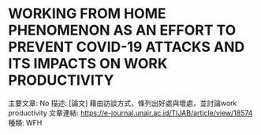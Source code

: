 # WORKING FROM HOME PHENOMENON AS AN EFFORT TO PREVENT COVID-19 ATTACKS AND ITS IMPACTS ON WORK PRODUCTIVITY

主要文章: No
描述: [論文] 藉由訪談方式，條列出好處與壞處，並討論work productivity
文章連結: https://e-journal.unair.ac.id/TIJAB/article/view/18574
種類: WFH